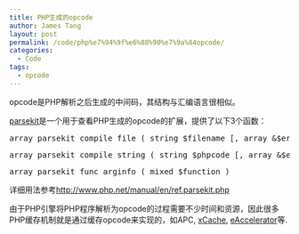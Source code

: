 ```yaml
---
title: PHP生成的opcode
author: James Tang
layout: post
permalink: /code/php%e7%94%9f%e6%88%90%e7%9a%84opcode/
categories:
  - Code
tags:
  - opcode
---
```

opcode是PHP解析之后生成的中间码，其结构与汇编语言很相似。

[parsekit][1]是一个用于查看PHP生成的opcode的扩展，提供了以下3个函数：

<pre class="brush:plain">array parsekit_compile_file ( string $filename [, array &#038;$errors [, int $options = PARSEKIT_QUIET ]] )
</pre>

<pre class="brush:plain">array parsekit_compile_string ( string $phpcode [, array &#038;$errors [, int $options = PARSEKIT_QUIET ]] )
</pre>

<pre class="brush:plain">array parsekit_func_arginfo ( mixed $function )
</pre>

详细用法参考[http://www.php.net/<wbr />manual/en/ref.parsekit.php][2]

由于PHP引擎将PHP程序解析为opcode的过程需要不少时间和资源，因此很多PHP缓存机制就是通过缓存opcode来实现的，如APC, [xCache][3], [eAccelerator][4]等.

 [1]: http://pecl.php.net/package/parsekit/download/1.2
 [2]: http://www.php.net/manual/en/ref.parsekit.php
 [3]: http://xcache.lighttpd.net/
 [4]: http://www.eaccelerator.net/